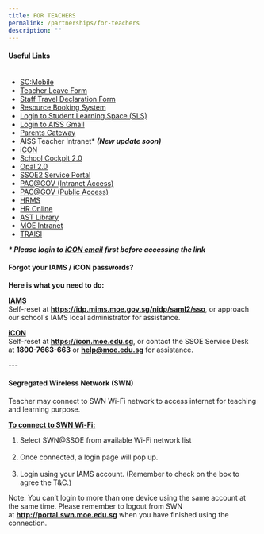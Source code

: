 ```yaml
---
title: FOR TEACHERS
permalink: /partnerships/for-teachers
description: ""
---
```

<h4><strong>Useful Links</strong><br /><br /></h4>
<ul>
<li><a href="https://scmobile.moe.edu.sg/" target="_blank" rel="noopener">SC:Mobile</a></li>
<li><a href="https://docs.google.com/a/moe.edu.sg/forms/viewform?id=14LhS5bJQF8QOpORjrNIUwcpDDuWFuE4Zclg8IMakX2k" target="_blank" rel="noopener">Teacher Leave Form</a></li>
<li><a href="https://form.gov.sg/5f839db957b6f30011da45ce" target="_blank" rel="noopener">Staff Travel Declaration Form</a></li>
<li><a href="https://rbs.avero-tech.com/login.html" target="_blank" rel="noopener">Resource Booking System</a></li>
<li><a href="https://vle.learning.moe.edu.sg/login" target="_blank" rel="noopener">Login to Student Learning Space (SLS)</a></li>
<li><a href="https://accounts.google.com/AccountChooser?sacu=1&amp;continue=https://mail.google.com/a/aiss.edu.sg&amp;hd=aiss.edu.sg#identifier" target="_blank" rel="noopener">Login to AISS Gmail</a></li>
<li><a href="https://pg.moe.edu.sg/" target="_blank" rel="noopener">Parents Gateway</a></li>
<li>AISS Teacher Intranet*&nbsp;<em><strong>(New update soon)</strong></em></li>
<li><a href="http://icon.moe.edu.sg/" target="_blank" rel="noopener">iCON</a></li>
<li><a href="https://schoolcockpit.moe.gov.sg/" target="_blank" rel="noopener">School Cockpit 2.0</a></li>
<li><a href="https://www.opal2.moe.edu.sg/" target="_blank" rel="noopener">Opal 2.0</a></li>
<li><a href="https://ssoe2.moe.edu.sg/" target="_blank" rel="noopener">SSOE2 Service Portal</a></li>
<li><a href="https://pacgov.agd.gov.sg/ipac/portal/jsp/login/index1.jsp" target="_blank" rel="noopener">PAC@GOV (Intranet Access)</a></li>
<li><a href="https://pacgov.agd.gov.sg/ipac/portal/jsp/login/index1.jsp" target="_blank" rel="noopener">PAC@GOV (Public Access)</a></li>
<li><a href="https://hrms.moe.gov.sg/CSTBsapwaAuth/UMELogin?RedirectPath=https://hrms.moe.gov.sg/irj/portal/" target="_blank" rel="noopener">HRMS</a></li>
<li><a href="http://intranet.moe.gov.sg/hronline/Pages/Home.aspx" target="_blank" rel="noopener">HR Online</a><br /></li>
<li><a href="https://readacademy.moe.edu.sg/cgi-bin/spydus.exe/MSGTRN/OPAC/HOME" target="_blank" rel="noopener">AST Library</a></li>
<li><a href="https://intranet.moe.gov.sg/Pages/Home.aspx" target="_blank" rel="noopener">MOE Intranet</a></li>
<li><a href="https://traisi.moe.gov.sg/AD/login.asp" target="_blank" rel="noopener">TRAISI</a></li>
</ul>
<p><em><strong>* Please login to&nbsp;<u>iCON email</u>&nbsp;first before accessing the link</strong></em></p>
<h4><strong>Forgot your IAMS / iCON passwords?</strong></h4>
<p><strong>Here is what you need to do:</strong></p>
<p><strong><u>IAMS<br /></u></strong>Self-reset at&nbsp;<strong><a href="https://idp.mims.moe.gov.sg/nidp/saml2/sso" target="_blank" rel="noopener">https://idp.mims.moe.gov.sg/nidp/saml2/sso</a></strong>, or approach our school's IAMS local administrator for assistance.</p>
<p><strong><u>iCON<br /></u></strong>Self-reset at&nbsp;<strong><a href="https://icon.moe.edu.sg/" target="">https://icon.moe.edu.sg</a></strong>, or contact the SSOE Service Desk at&nbsp;<strong>1800-7663-663</strong>&nbsp;or&nbsp;<strong><a href="mailto:help@moe.edu.sg" target="">help@moe.edu.sg</a></strong>&nbsp;for assistance.</p>
<p>---</p>
<h4><strong>Segregated Wireless Network (SWN)</strong></h4>
<p>Teacher may connect to SWN Wi-Fi network to access internet for teaching and learning purpose.</p>
<p><strong><u>To connect to SWN Wi-Fi:</u></strong></p>
<ol>
<li>Select SWN@SSOE from available Wi-Fi network list<br /><br /></li>
<li>Once connected, a login page will pop up.<br /><br /></li>
<li>Login using your IAMS account. (Remember to check on the box to agree the T&amp;C.)</li>
</ol>
<p>Note: You can&rsquo;t login to more than one device using the same account at the same time. Please&nbsp;remember to logout from SWN at&nbsp;<a href="http://portal.swn.moe.edu.sg/"><strong>http://portal.swn.moe.edu.sg</strong></a>&nbsp;when you have finished using the connection.</p>